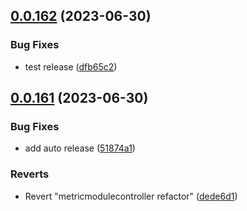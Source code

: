 ## [0.0.162](https://github.com/mikemickymick/mercury/compare/v0.0.161...v0.0.162) (2023-06-30)


### Bug Fixes

* test release ([dfb65c2](https://github.com/mikemickymick/mercury/commit/dfb65c20e909b12189a934bdbf3dfedd34c7f0c3))



## [0.0.161](https://github.com/mikemickymick/mercury/compare/dede6d14b5e5a2afe1121ea98c50131ce73f27ee...v0.0.161) (2023-06-30)


### Bug Fixes

* add auto release ([51874a1](https://github.com/mikemickymick/mercury/commit/51874a1b17be360f73f2da4017c0b40cca3becce))


### Reverts

* Revert "metricmodulecontroller refactor" ([dede6d1](https://github.com/mikemickymick/mercury/commit/dede6d14b5e5a2afe1121ea98c50131ce73f27ee))




